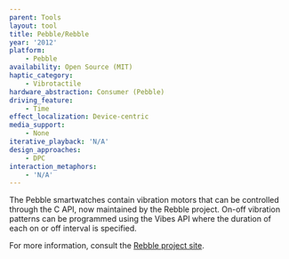 ```yaml
---
parent: Tools
layout: tool
title: Pebble/Rebble
year: '2012'
platform:
    - Pebble
availability: Open Source (MIT)
haptic_category:
    - Vibrotactile
hardware_abstraction: Consumer (Pebble)
driving_feature:
    - Time
effect_localization: Device-centric
media_support:
    - None
iterative_playback: 'N/A'
design_approaches:
    - DPC
interaction_metaphors:
    - 'N/A'
---
```

The Pebble smartwatches contain vibration motors that can be controlled through the C API, now maintained by the Rebble project.
On-off vibration patterns can be programmed using the Vibes API where the duration of each on or off interval is specified.

For more information, consult the [Rebble project site](https://rebble.io).
